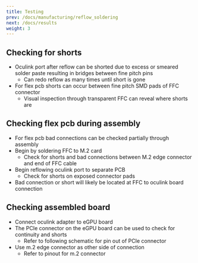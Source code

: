 ```yaml
---
title: Testing
prev: /docs/manufacturing/reflow_soldering
next: /docs/results
weight: 3
---
```


## Checking for shorts
- Oculink port after reflow can be shorted due to excess or smeared solder paste resulting in bridges between fine pitch pins
    - Can redo reflow as many times until short is gone
- For flex pcb shorts can occur between fine pitch SMD pads of FFC connector
    - Visual inspection through transparent FFC can reveal where shorts are

## Checking flex pcb during assembly
- For flex pcb bad connections can be checked partially through assembly
- Begin by soldering FFC to M.2 card
    - Check for shorts and bad connections between M.2 edge connector and end of FFC cable
- Begin reflowing oculink port to separate PCB
    - Check for shorts on exposed connector pads
- Bad connection or short will likely be located at FFC to oculink board connection

## Checking assembled board 
- Connect oculink adapter to eGPU board
- The PCIe connector on the eGPU board can be used to check for continuity and shorts
    - Refer to following schematic for pin out of PCIe connector
- Use m.2 edge connector as other side of connection
    - Refer to pinout for m.2 connector



